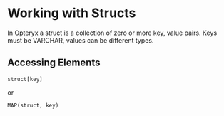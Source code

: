 # Working with Structs

In Opteryx a struct is a collection of zero or more key, value pairs. Keys must be VARCHAR, values can be different types.

## Accessing Elements

`struct[key]`

or

`MAP(struct, key)`
